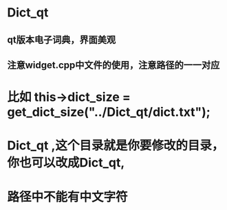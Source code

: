 # Dict_qt
## qt版本电子词典，界面美观
## 注意widget.cpp中文件的使用，注意路径的一一对应
# 比如  this->dict_size = get_dict_size("../Dict_qt/dict.txt");
# Dict_qt ,这个目录就是你要修改的目录，你也可以改成Dict_qt,
# 路径中不能有中文字符
